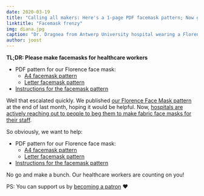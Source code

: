 ```yaml
---
date: 2020-03-19
title: "Calling all makers: Here's a 1-page PDF facemask pattern; Now go make some and help beat this thing"
linktitle: "Facemask frenzy"
img: diana.jpg
caption: "Dr. Dragnea from Antwerp University hospital wearing a Florence facemask"
author: joost
---
```


<Note>

**TL;DR: Please make facemasks for healthcare workers**


 - PDF pattern for our Florence face mask:
   - [A4 facemask pattern](/florence-facemask-freesewing.org.a4.pdf)
   - [Letter facemask pattern](/florence-facemask-freesewing.org.letter.pdf)
 - [Instructions for the facemask pattern](/docs/patterns/florence/instructions/)

</Note>

<YouTube id='VcQ69_ANsRA' />

Well that escalated quickly. 
We published [our Florence Face Mask pattern](/designs/florence/) at the end of last month, hoping it would be helpful. 
Now, [hospitals are actively reaching out to people to beg them to make fabric face masks for their staff](https://www.uza.be/mondmaskers).

So obviously, we want to help:

 - PDF pattern for our Florence face mask:
   - [A4 facemask pattern](/florence-facemask-freesewing.org.a4.pdf)
   - [Letter facemask pattern](/florence-facemask-freesewing.org.letter.pdf)
 - [Instructions for the facemask pattern](/docs/patterns/florence/instructions/)

No go and make a bunch. Our healthcare workers are counting on you!

<Note>

PS: You can support us by [becoming a patron](/patrons/join/) ❤️
</Note>
